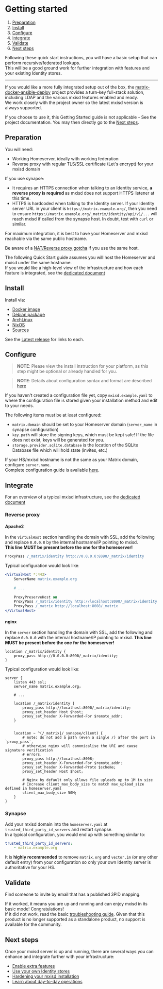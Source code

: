 # Getting started
1. [Preparation](#preparation)
2. [Install](#install)
3. [Configure](#configure)
4. [Integrate](#integrate)
5. [Validate](#validate)
6. [Next steps](#next-steps)

Following these quick start instructions, you will have a basic setup that can perform recursive/federated lookups.  
This will be a good ground work for further integration with features and your existing Identity stores.

---

If you would like a more fully integrated setup out of the box, the [matrix-docker-ansible-deploy](https://github.com/spantaleev/matrix-docker-ansible-deploy)
project provides a turn-key full-stack solution, including LDAP and the various mxisd features enabled and ready.  
We work closely with the project owner so the latest mxisd version is always supported.

If you choose to use it, this Getting Started guide is not applicable - See the project documentation. You may then
directly go to the [Next steps](#next-steps).

## Preparation
You will need:
- Working Homeserver, ideally with working federation
- Reverse proxy with regular TLS/SSL certificate (Let's encrypt) for your mxisd domain

If you use synapse:
- It requires an HTTPS connection when talking to an Identity service, **a reverse proxy is required** as mxisd does
  not support HTTPS listener at this time.
- HTTPS is hardcoded when talking to the Identity server. If your Identity server URL in your client is `https://matrix.example.org/`,
  then you need to ensure `https://matrix.example.org/_matrix/identity/api/v1/...` will reach mxisd if called from the synapse host.
  In doubt, test with `curl` or similar. 

For maximum integration, it is best to have your Homeserver and mxisd reachable via the same public hostname.

Be aware of a [NAT/Reverse proxy gotcha](https://github.com/kamax-matrix/mxisd/wiki/Gotchas#nating) if you use the same
host.

The following Quick Start guide assumes you will host the Homeserver and mxisd under the same hostname.  
If you would like a high-level view of the infrastructure and how each feature is integrated, see the
[dedicated document](architecture.md)

## Install
Install via:
- [Docker image](install/docker.md)
- [Debian package](install/debian.md)
- [ArchLinux](install/archlinux.md)
- [NixOS](install/nixos.md)
- [Sources](build.md)

See the [Latest release](https://github.com/kamax-matrix/mxisd/releases/latest) for links to each.

## Configure
> **NOTE**: Please view the install instruction for your platform, as this step might be optional or already handled for you.
  
> **NOTE**: Details about configuration syntax and format are described [here](configure.md)

If you haven't created a configuration file yet, copy `mxisd.example.yaml` to where the configuration file is stored given
your installation method and edit to your needs.

The following items must be at least configured:
- `matrix.domain` should be set to your Homeserver domain (`server_name` in synapse configuration)
- `key.path` will store the signing keys, which must be kept safe! If the file does not exist, keys will be generated for you.
- `storage.provider.sqlite.database` is the location of the SQLite Database file which will hold state (invites, etc.)

If your HS/mxisd hostname is not the same as your Matrix domain, configure `server.name`.  
Complete configuration guide is available [here](configure.md).

## Integrate
For an overview of a typical mxisd infrastructure, see the [dedicated document](architecture.md)
### Reverse proxy
#### Apache2
In the `VirtualHost` section handling the domain with SSL, add the following and replace `0.0.0.0` by the internal
hostname/IP pointing to mxisd.  
**This line MUST be present before the one for the homeserver!**
```apache
ProxyPass /_matrix/identity http://0.0.0.0:8090/_matrix/identity
```

Typical configuration would look like:
```apache
<VirtualHost *:443>
    ServerName matrix.example.org
    
    # ...
    
    ProxyPreserveHost on
    ProxyPass /_matrix/identity http://localhost:8090/_matrix/identity
    ProxyPass /_matrix http://localhost:8008/_matrix
</VirtualHost>
```

#### nginx
In the `server` section handling the domain with SSL, add the following and replace `0.0.0.0` with the internal
hostname/IP pointing to mxisd.
**This line MUST be present before the one for the homeserver!**
```nginx
location /_matrix/identity {
    proxy_pass http://0.0.0.0:8090/_matrix/identity;
}
```

Typical configuration would look like:
```nginx
server {
    listen 443 ssl;
    server_name matrix.example.org;
    
    # ...
    
    location /_matrix/identity {
        proxy_pass http://localhost:8090/_matrix/identity;
        proxy_set_header Host $host;
        proxy_set_header X-Forwarded-For $remote_addr;
    }
    
   
    location ~ ^(/_matrix|/_synapse/client) {
        # note: do not add a path (even a single /) after the port in `proxy_pass`,
        # otherwise nginx will canonicalise the URI and cause signature verification
        # errors.
        proxy_pass http://localhost:8008;
        proxy_set_header X-Forwarded-For $remote_addr;
        proxy_set_header X-Forwarded-Proto $scheme;
        proxy_set_header Host $host;

        # Nginx by default only allows file uploads up to 1M in size
        # Increase client_max_body_size to match max_upload_size defined in homeserver.yaml
        client_max_body_size 50M;
    }
}

```

### Synapse
Add your mxisd domain into the `homeserver.yaml` at `trusted_third_party_id_servers` and restart synapse.  
In a typical configuration, you would end up with something similar to:
```yaml
trusted_third_party_id_servers:
    - matrix.example.org
```
It is **highly recommended** to remove `matrix.org` and `vector.im` (or any other default entry) from your configuration
so only your own Identity server is authoritative for your HS.

## Validate
Find someone to invite by email that has a published 3PID mapping.
  
If it worked, it means you are up and running and can enjoy mxisd in its basic mode! Congratulations!  
If it did not work, read the basic [troubleshooting guide](troubleshooting.md). Given that this product is no longer
supported as a standalone product, no support is available for the community.

## Next steps
Once your mxisd server is up and running, there are several ways you can enhance and integrate further with your
infrastructure:

- [Enable extra features](features/)
- [Use your own Identity stores](stores/README.md)
- [Hardening your mxisd installation](install/security.md)
- [Learn about day-to-day operations](operations.md)
